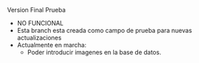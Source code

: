 Version Final Prueba

 - NO FUNCIONAL
 - Esta branch esta creada como campo de prueba para nuevas actualizaciones
 - Actualmente en marcha:
   - Poder introducir imagenes en la base de datos.
